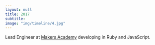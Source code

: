 ```yaml
---
layout: null
title: 2017
subtitle:
image: "img/timeline/4.jpg"
---
```

Lead Engineer at [Makers Academy](http://www.makersacademy.com/) developing in Ruby and JavaScript.
